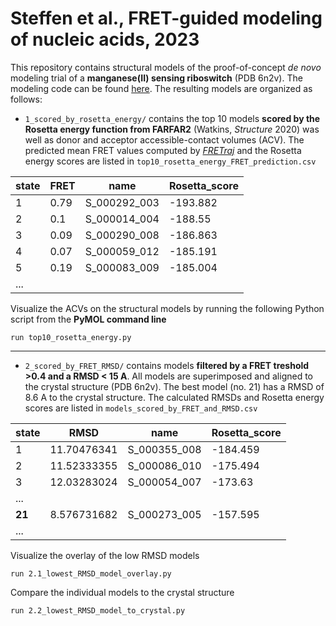# Steffen et al., FRET-guided modeling of nucleic acids, 2023

This repository contains structural models of the proof-of-concept *de novo* modeling trial of a **manganese(II) sensing riboswitch** (PDB 6n2v). The modeling code can be found [here](https://github.com/RNA-FRETools/rosettascripts/blob/master/tutorial/Mn_riboswitch.md).
The resulting models are organized as follows:

* `1_scored_by_rosetta_energy/` contains the top 10 models **scored by the Rosetta energy function from FARFAR2** (Watkins, *Structure* 2020) was well as  donor and acceptor accessible-contact volumes (ACV). 
The predicted mean FRET values computed by [*FRETraj*](https://github.com/RNA-FRETools/fretraj/) and the Rosetta energy scores are listed in `top10_rosetta_energy_FRET_prediction.csv`

|state|FRET|name        |Rosetta_score|
|-----|----|------------|-------------|
|1    |0.79|S_000292_003|-193.882     |
|2    |0.1 |S_000014_004|-188.55      |
|3    |0.09|S_000290_008|-186.863     |
|4    |0.07|S_000059_012|-185.191     |
|5    |0.19|S_000083_009|-185.004     |
|... |

Visualize the ACVs on the structural models by running the following Python script from the **PyMOL command line**
```
run top10_rosetta_energy.py
```

---

* `2_scored_by_FRET_RMSD/` contains models **filtered by a FRET treshold >0.4 and a RMSD < 15 A**. All models are superimposed and aligned to the crystal structure (PDB 6n2v). The best model (no. 21) has a RMSD of 8.6 A to the crystal structure.
The calculated RMSDs and Rosetta energy scores are listed in `models_scored_by_FRET_and_RMSD.csv`

|state|RMSD       |name        |Rosetta_score|
|-----|-----------|------------|-------------|
|1    |11.70476341|S_000355_008|-184.459     |
|2    |11.52333355|S_000086_010|-175.494     |
|3    |12.03283024|S_000054_007|-173.63      |
|... |
|**21**   |8.576731682|S_000273_005|-157.595     |
|... |

Visualize the overlay of the low RMSD models
```
run 2.1_lowest_RMSD_model_overlay.py
```

Compare the individual models to the crystal structure
```
run 2.2_lowest_RMSD_model_to_crystal.py
```

